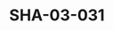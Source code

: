---
pid: SHA-03-031
title: SHA-03-031
language: ar
collection: شرحبيل احمد
original_label: 
rights: شرحبيل احمد
location_of_original: شرحبيل احمد
photographer_or_studio: 
scanned_from: photograph 8.8 by 12.1
_date: August, 1991
location: امدرمان
description: حفلة شرحبيل احمد علي يعقوب كباشي ادم خليل البوشي كامل حسين عادل كوكاب
additional_notes: 
permission_display: 'yes'
on_server: 'no'
on_website: 'no'
permalink: /photopages/ar/SHA-03-031.html
layout: photo-page
---